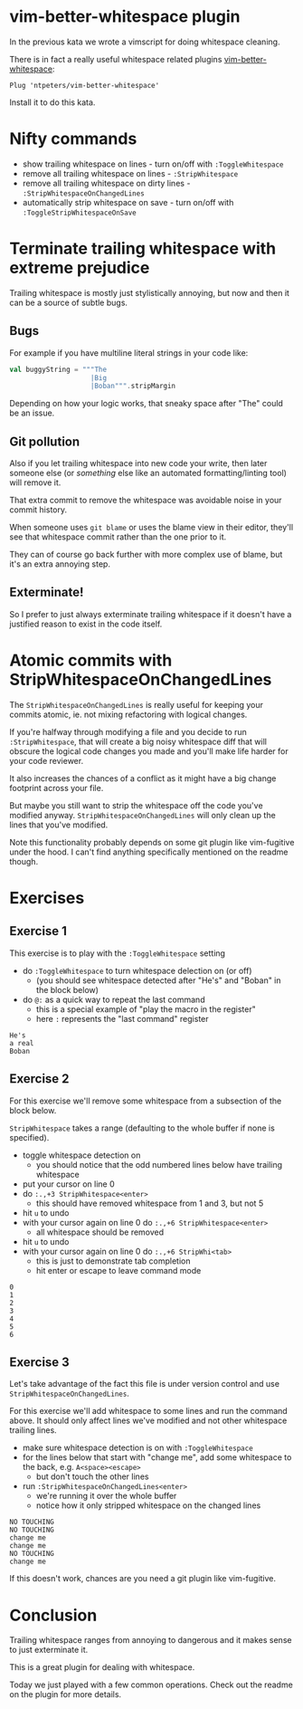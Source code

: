 # vim-better-whitespace plugin

In the previous kata we wrote a vimscript for doing whitespace cleaning.

There is in fact a really useful whitespace related plugins [vim-better-whitespace](https://github.com/vim-scripts/better-whitespace):

```vim
Plug 'ntpeters/vim-better-whitespace'
```

Install it to do this kata.

# Nifty commands

- show trailing whitespace on lines - turn on/off with `:ToggleWhitespace`
- remove all trailing whitespace on lines - `:StripWhitespace`
- remove all trailing whitespace on dirty lines - `:StripWhitespaceOnChangedLines`
- automatically strip whitespace on save - turn on/off with `:ToggleStripWhitespaceOnSave`

# Terminate trailing whitespace with extreme prejudice

Trailing whitespace is mostly just stylistically annoying, but now and then it can be a source of subtle bugs.

## Bugs

For example if you have multiline literal strings in your code like:

```scala
val buggyString = """The 
                    |Big
                    |Boban""".stripMargin
```

Depending on how your logic works, that sneaky space after "The" could be an issue.

## Git pollution

Also if you let trailing whitespace into new code your write,
then later someone else (or _something_ else like an automated formatting/linting tool)
will remove it.

That extra commit to remove the whitespace was avoidable noise in your commit history.

When someone uses `git blame` or uses the blame view in their editor, they'll see that whitespace commit
rather than the one prior to it.

They can of course go back further with more complex use of blame, but it's an extra annoying step.

## Exterminate!

So I prefer to just always exterminate trailing whitespace if it doesn't have a justified reason to exist in the code itself.

# Atomic commits with StripWhitespaceOnChangedLines

The `StripWhitespaceOnChangedLines` is really useful for keeping your commits atomic,
ie. not mixing refactoring with logical changes.

If you're halfway through modifying a file and you decide to run `:StripWhitespace`,
that will create a big noisy whitespace diff that will obscure the logical code changes you made
and you'll make life harder for your code reviewer.

It also increases the chances of a conflict as it might have a big change footprint across your file.

But maybe you still want to strip the whitespace off the code you've modified anyway.
`StripWhitespaceOnChangedLines` will only clean up the lines that you've modified.

Note this functionality probably depends on some git plugin like vim-fugitive under the hood.
I can't find anything specifically mentioned on the readme though.

# Exercises

## Exercise 1

This exercise is to play with the `:ToggleWhitespace` setting

- do `:ToggleWhitespace` to turn whitespace delection on (or off)
    - (you should see whitespace detected after "He's" and "Boban" in the block below)
- do `@:` as a quick way to repeat the last command
    - this is a special example of "play the macro in the register"
    - here `:` represents the "last command" register

```
He's 
a real
Boban 
```

## Exercise 2

For this exercise we'll remove some whitespace from a subsection of the block below.

`StripWhitespace` takes a range (defaulting to the whole buffer if none is specified).

- toggle whitespace detection on
    - you should notice that the odd numbered lines below have trailing whitespace
- put your cursor on line 0
- do `:.,+3 StripWhitespace<enter>`
    - this should have removed whitespace from 1 and 3, but not 5
- hit `u` to undo
- with your cursor again on line 0 do `:.,+6 StripWhitespace<enter>`
    - all whitespace should be removed
- hit `u` to undo
- with your cursor again on line 0 do `:.,+6 StripWhi<tab>`
    - this is just to demonstrate tab completion
    - hit enter or escape to leave command mode

```
0
1  
2
3  
4
5  
6
```

## Exercise 3

Let's take advantage of the fact this file is under version control and use `StripWhitespaceOnChangedLines`.

For this exercise we'll add whitespace to some lines and run the command above.
It should only affect lines we've modified and not other whitespace trailing lines.

- make sure whitespace detection is on with `:ToggleWhitespace`
- for the lines below that start with "change me", add some whitespace to the back, e.g. `A<space><escape>`
    - but don't touch the other lines
- run `:StripWhitespaceOnChangedLines<enter>`
    - we're running it over the whole buffer
    - notice how it only stripped whitespace on the changed lines

```
NO TOUCHING   
NO TOUCHING	
change me
change me
NO TOUCHING   
change me			
```

If this doesn't work, chances are you need a git plugin like vim-fugitive.

# Conclusion

Trailing whitespace ranges from annoying to dangerous and it makes sense to just exterminate it.

This is a great plugin for dealing with whitespace.

Today we just played with a few common operations. Check out the readme on the plugin for more details.

